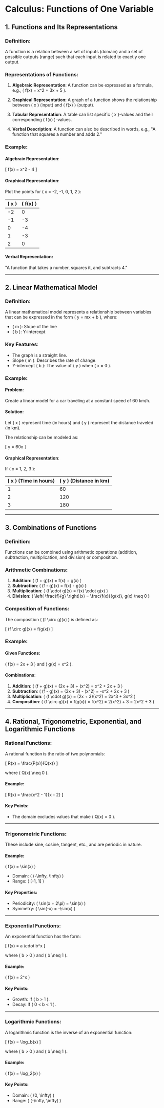 # Calculus: Functions of One Variable

## 1. Functions and Its Representations

### Definition:
A function is a relation between a set of inputs (domain) and a set of possible outputs (range) such that each input is related to exactly one output.

### Representations of Functions:
1. **Algebraic Representation**:
   A function can be expressed as a formula, e.g., \( f(x) = x^2 + 3x + 5 \).

2. **Graphical Representation**:
   A graph of a function shows the relationship between \( x \) (input) and \( f(x) \) (output).

3. **Tabular Representation**:
   A table can list specific \( x \)-values and their corresponding \( f(x) \)-values.

4. **Verbal Description**:
   A function can also be described in words, e.g., "A function that squares a number and adds 2."

### Example:
#### Algebraic Representation:
\[ f(x) = x^2 - 4 \]

#### Graphical Representation:
Plot the points for \( x = -2, -1, 0, 1, 2 \):

| \( x \)  | \( f(x) \) |
|-------|---------|
| -2    | 0       |
| -1    | -3      |
| 0     | -4      |
| 1     | -3      |
| 2     | 0       |

#### Verbal Representation:
"A function that takes a number, squares it, and subtracts 4."

---

## 2. Linear Mathematical Model

### Definition:
A linear mathematical model represents a relationship between variables that can be expressed in the form \( y = mx + b \), where:

- \( m \): Slope of the line
- \( b \): Y-intercept

### Key Features:
- The graph is a straight line.
- Slope \( m \): Describes the rate of change.
- Y-intercept \( b \): The value of \( y \) when \( x = 0 \).

### Example:
#### Problem:
Create a linear model for a car traveling at a constant speed of 60 km/h.

#### Solution:
Let \( x \) represent time (in hours) and \( y \) represent the distance traveled (in km).

The relationship can be modeled as:

\[ y = 60x \]

#### Graphical Representation:
If \( x = 1, 2, 3 \):

| \( x \) (Time in hours) | \( y \) (Distance in km) |
|--------------------------|--------------------------|
| 1                        | 60                       |
| 2                        | 120                      |
| 3                        | 180                      |

---

## 3. Combinations of Functions

### Definition:
Functions can be combined using arithmetic operations (addition, subtraction, multiplication, and division) or composition.

### Arithmetic Combinations:
1. **Addition**: \( (f + g)(x) = f(x) + g(x) \)
2. **Subtraction**: \( (f - g)(x) = f(x) - g(x) \)
3. **Multiplication**: \( (f \cdot g)(x) = f(x) \cdot g(x) \)
4. **Division**: \( \left( \frac{f}{g} \right)(x) = \frac{f(x)}{g(x)}, g(x) \neq 0 \)

### Composition of Functions:
The composition \( (f \circ g)(x) \) is defined as:

\[ (f \circ g)(x) = f(g(x)) \]

### Example:
#### Given Functions:
\( f(x) = 2x + 3 \) and \( g(x) = x^2 \).

#### Combinations:
1. **Addition**: \( (f + g)(x) = (2x + 3) + (x^2) = x^2 + 2x + 3 \)
2. **Subtraction**: \( (f - g)(x) = (2x + 3) - (x^2) = -x^2 + 2x + 3 \)
3. **Multiplication**: \( (f \cdot g)(x) = (2x + 3)(x^2) = 2x^3 + 3x^2 \)
4. **Composition**: \( (f \circ g)(x) = f(g(x)) = f(x^2) = 2(x^2) + 3 = 2x^2 + 3 \)

---

## 4. Rational, Trigonometric, Exponential, and Logarithmic Functions

### Rational Functions:
A rational function is the ratio of two polynomials:

\[ R(x) = \frac{P(x)}{Q(x)} \]

where \( Q(x) \neq 0 \).

#### Example:
\[ R(x) = \frac{x^2 - 1}{x - 2} \]

#### Key Points:
- The domain excludes values that make \( Q(x) = 0 \).

---

### Trigonometric Functions:
These include sine, cosine, tangent, etc., and are periodic in nature.

#### Example:
\( f(x) = \sin(x) \)
- Domain: \( (-\infty, \infty) \)
- Range: \( [-1, 1] \)

#### Key Properties:
- Periodicity: \( \sin(x + 2\pi) = \sin(x) \)
- Symmetry: \( \sin(-x) = -\sin(x) \)

---

### Exponential Functions:
An exponential function has the form:

\[ f(x) = a \cdot b^x \]

where \( b > 0 \) and \( b \neq 1 \).

#### Example:
\( f(x) = 2^x \)

#### Key Points:
- Growth: If \( b > 1 \).
- Decay: If \( 0 < b < 1 \).

---

### Logarithmic Functions:
A logarithmic function is the inverse of an exponential function:

\[ f(x) = \log_b(x) \]

where \( b > 0 \) and \( b \neq 1 \).

#### Example:
\( f(x) = \log_2(x) \)

#### Key Points:

- Domain: \( (0, \infty) \)
- Range: \( (-\infty, \infty) \)
